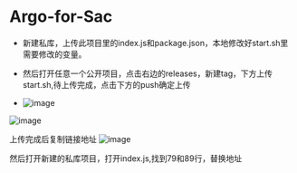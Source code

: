 # Argo-for-Sac

* 新建私库，上传此项目里的index.js和package.json，本地修改好start.sh里需要修改的变量。

* 然后打开任意一个公开项目，点击右边的releases，新建tag，下方上传start.sh,待上传完成，点击下方的push确定上传
* ![image](https://github.com/eoovve/Argo-for-Sac/assets/142894633/03b1582c-516a-49c8-ae49-e5dc24a2a293)

![image](https://github.com/eoovve/Argo-for-Sac/assets/142894633/5d579774-2a68-42e5-a812-6f5da3b5a3c7)

上传完成后复制链接地址 
![image](https://github.com/eoovve/Argo-for-Sac/assets/142894633/90286f7d-cd6d-4182-83dd-905321b57bb1)

然后打开新建的私库项目，打开index.js,找到79和89行，替换地址


